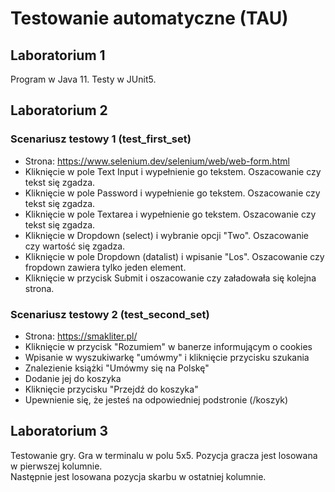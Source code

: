 # Testowanie automatyczne (TAU)

## Laboratorium 1

Program w Java 11. Testy w JUnit5.

## Laboratorium 2

### Scenariusz testowy 1 (test_first_set)

- Strona: https://www.selenium.dev/selenium/web/web-form.html
- Kliknięcie w pole Text Input i wypełnienie go tekstem. Oszacowanie czy tekst się zgadza. 
- Kliknięcie w pole Password i wypełnienie go tekstem. Oszacowanie czy tekst się zgadza.
- Kliknięcie w pole Textarea i wypełnienie go tekstem. Oszacowanie czy tekst się zgadza. 
- Kliknięcie w Dropdown (select) i wybranie opcji "Two". Oszacowanie czy wartość się zgadza. 
- Kliknięcie w pole Dropdown (datalist) i wpisanie "Los". Oszacowanie czy fropdown zawiera tylko jeden element. 
- Kliknięcie w przycisk Submit i oszacowanie czy załadowała się kolejna strona. 

### Scenariusz testowy 2 (test_second_set)

- Strona: https://smakliter.pl/
- Kliknięcie w przycisk "Rozumiem" w banerze informującym o cookies
- Wpisanie w wyszukiwarkę "umówmy" i kliknięcie przycisku szukania
- Znalezienie książki "Umówmy się na Polskę"
- Dodanie jej do koszyka
- Kliknięcie przycisku "Przejdź do koszyka"
- Upewnienie się, że jesteś na odpowiedniej podstronie (/koszyk)

## Laboratorium 3 

Testowanie gry.
Gra w terminalu w polu 5x5. Pozycja gracza jest losowana w pierwszej kolumnie.  
Następnie jest losowana pozycja skarbu w ostatniej kolumnie.  
